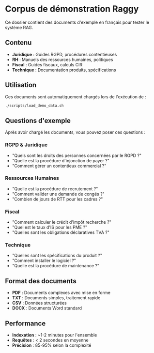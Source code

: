 # Corpus de démonstration Raggy

Ce dossier contient des documents d'exemple en français pour tester le système RAG.

## Contenu

- **Juridique** : Guides RGPD, procédures contentieuses
- **RH** : Manuels des ressources humaines, politiques
- **Fiscal** : Guides fiscaux, calculs CIR
- **Technique** : Documentation produits, spécifications

## Utilisation

Ces documents sont automatiquement chargés lors de l'exécution de :
```bash
./scripts/load_demo_data.sh
```

## Questions d'exemple

Après avoir chargé les documents, vous pouvez poser ces questions :

### RGPD & Juridique
- "Quels sont les droits des personnes concernées par le RGPD ?"
- "Quelle est la procédure d'injonction de payer ?"
- "Comment gérer un contentieux commercial ?"

### Ressources Humaines  
- "Quelle est la procédure de recrutement ?"
- "Comment valider une demande de congés ?"
- "Combien de jours de RTT pour les cadres ?"

### Fiscal
- "Comment calculer le crédit d'impôt recherche ?"
- "Quel est le taux d'IS pour les PME ?"
- "Quelles sont les obligations déclaratives TVA ?"

### Technique
- "Quelles sont les spécifications du produit ?"
- "Comment installer le logiciel ?"
- "Quelle est la procédure de maintenance ?"

## Format des documents

- **PDF** : Documents complexes avec mise en forme
- **TXT** : Documents simples, traitement rapide  
- **CSV** : Données structurées
- **DOCX** : Documents Word standard

## Performance

- **Indexation** : ~1-2 minutes pour l'ensemble
- **Requêtes** : < 2 secondes en moyenne
- **Précision** : 85-95% selon la complexité